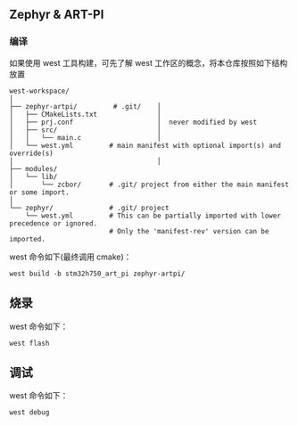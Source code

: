 ## Zephyr & ART-PI

### 编译
如果使用 west 工具构建，可先了解 west 工作区的概念，将本仓库按照如下结构放置
```
west-workspace/
│
├── zephyr-artpi/         # .git/    │
│   ├── CMakeLists.txt               │
│   ├── prj.conf                     │  never modified by west
│   ├── src/                         │
│   │   └── main.c                   │
│   └── west.yml         # main manifest with optional import(s) and override(s)
│                                    │
├── modules/
│   └── lib/
│       └── zcbor/       # .git/ project from either the main manifest or some import.
│
└── zephyr/              # .git/ project
    └── west.yml         # This can be partially imported with lower precedence or ignored.
                         # Only the 'manifest-rev' version can be imported.
```
west 命令如下(最终调用 cmake)：
```
west build -b stm32h750_art_pi zephyr-artpi/
```
## 烧录
west 命令如下：
```
west flash
```

## 调试
west 命令如下：
```
west debug
```